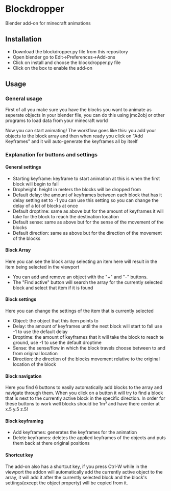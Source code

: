 Blockdropper
============

Blender add-on for minecraft animations

Installation
------------

-   Download the blockdropper.py file from this repository
-   Open blender go to Edit-&gt;Preferences-&gt;Add-ons
-   Click on install and choose the blockdropper.py file
-   Click on the box to enable the add-on

Usage
-----

### General usage

First of all you make sure you have the blocks you want to animate as
seperate objects in your blender file, you can do this using jmc2obj or
other programs to load data from your minecraft world

Now you can start animating! The workflow goes like this: you add your
objects to the block array and then when ready you click on "Add
Keyframes" and it will auto-generate the keyframes all by itself

### Explanation for buttons and settings

#### General settings

-   Starting keyframe: keyframe to start animation at this is when the
    first block will begin to fall
-   Dropheight: height in meters the blocks will be dropped from
-   Default delay: the amount of keyframes between each block that has
    it delay setting set to -1 you can use this setting so you can
    change the delay of a lot of blocks at once
-   Default droptime: same as above but for the amount of keyframes it
    will take for the block to reach the destination location
-   Default sense: same as above but for the sense of the movement of
    the blocks
-   Default direction: same as above but for the direction of the
    movement of the blocks

#### Block Array

Here you can see the block array selecting an item here will result in
the item being selected in the viewport

-   You can add and remove an object with the "+" and "-" buttons.
-   The "Find active" button will search the array for the currently
    selected block and select that item if it is found

#### Block settings

Here you can change the settings of the item that is currently selected

-   Object: the object that this item points to
-   Delay: the amount of keyframes until the next block will start to
    fall use -1 to use the default delay
-   Droptime: the amount of keyframes that it will take the block to
    reach te ground, use -1 to use the default droptime
-   Sense: the sense/flow in which the block travels choose between to
    and from original location
-   Direction: the direction of the blocks movement relative to the
    original location of the block

#### Block navigation

Here you find 6 buttons to easily automatically add blocks to the array
and navigate through them. When you click on a button it will try to
find a block that is next to the currently active block in the specific
direction. In order for these buttons to work well blocks should be 1m³
and have there center at x.5 y.5 z.5!

#### Block keyframing

-   Add keyframes: generates the keyframes for the animation
-   Delete keyframes: deletes the applied keyframes of the objects and
    puts them back at there original positions

#### Shortcut key

The add-on also has a shortcut key, if you press Ctrl-W while in the
viewport the addon will automatically add the currently active object to
the array, it will add it after the currently selected block and the
block's settings(except the object property) will be copied from it.
